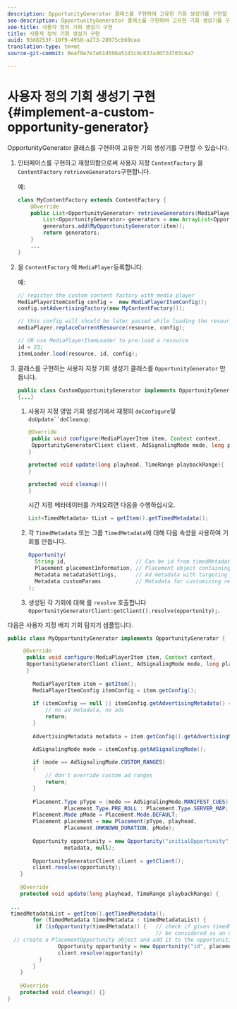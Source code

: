 ```yaml
---
description: OpportunityGenerator 클래스를 구현하여 고유한 기회 생성기를 구현할 수 있습니다.
seo-description: OpportunityGenerator 클래스를 구현하여 고유한 기회 생성기를 구현할 수 있습니다.
seo-title: 사용자 정의 기회 생성기 구현
title: 사용자 정의 기회 생성기 구현
uuid: 93d8253f-10f9-4950-a273-28975cb69caa
translation-type: tm+mt
source-git-commit: 0eaf0e7e7e61d596a51d1c9c837ad072d703c6a7

---
```



# 사용자 정의 기회 생성기 구현 {#implement-a-custom-opportunity-generator}

OpportunityGenerator 클래스를 구현하여 고유한 기회 생성기를 구현할 수 있습니다.

1. 인터페이스를 구현하고 재정의함으로써 사용자 지정 `ContentFactory` 을 `ContentFactory` `retrieveGenerators`구현합니다.

   예:

   ```java
   class MyContentFactory extends ContentFactory { 
       @Override 
       public List<OpportunityGenerator> retrieveGenerators(MediaPlayerItem item) { 
           List<OpportunityGenerator> generators = new ArrayList<OpportunityGenerator>(); 
           generators.add(MyOpportunityGenerator(item)); 
           return generators; 
       } 
       ... 
   }
   ```

1. 을 `ContentFactory` 에 `MediaPlayer`등록합니다.

   예:

   ```java
   // register the custom content factory with media player 
   MediaPlayerItemConfig config =  new MediaPlayerItemConfig(); 
   config.setAdvertisingFactory(new MyContentFactory()); 
   
   // this config will should be later passed while loading the resource 
   mediaPlayer.replaceCurrentResource(resource, config); 
   
   // OR use MediaPlayerItemLoader to pre-load a resource 
   id = 23; 
   itemLoader.load(resource, id, config);
   ```

1. 클래스를 구현하는 사용자 지정 기회 생성기 클래스를 `OpportunityGenerator` 만듭니다.

   ```java
   public class CustomOpportunityGenerator implements OpportunityGenerator  
   {...}
   ```

   1. 사용자 지정 영업 기회 생성기에서 재정의 `doConfigure`및 `doUpdate``doCleanup`:

      ```java
      @Override 
       public void configure(MediaPlayerItem item, Context context,  
       OpportunityGeneratorClient client, AdSignalingMode mode, long playhead, TimeRange playbackRange) { 
      } 
      
      protected void update(long playhead, TimeRange playbackRange){ 
      } 
      
      protected void cleanup(){ 
      }
      ```

      시간 지정 메타데이터를 가져오려면 다음을 수행하십시오.

      ```java
      List<TimedMetadata> tList = getItem().getTimedMetadata(); 
      ```

   1. 각 `TimedMetadata` 또는 그룹 `TimedMetadata`에 대해 다음 속성을 사용하여 기회를 만듭니다.

      ```java
      Opportunity( 
        String id,                      // Can be id from timedMetadata  
        Placement placementInformation, // Placement object containing Type, time, duration 
        Metadata metadataSettings,      // Ad metadata with targeting params sent to the ad provider 
        Metadata customParams           // Metadata for customizing resolving and/or tracking process. 
      ); 
      ```

   1. 생성된 각 기회에 대해 를 `resolve` 호출합니다 `OpportunityGeneratorClient:getClient().resolve(opportunity);`.

<!--<a id="example_7A46377EBE79458E87423EB95D0568D4"></a>-->

다음은 사용자 지정 배치 기회 탐지기 샘플입니다.

```java
public class MyOpportunityGenerator implements OpportunityGenerator {

     @Override 
      public void configure(MediaPlayerItem item, Context context,  
      OpportunityGeneratorClient client, AdSignalingMode mode, long playhead, TimeRange playbackRange) { 
      } 
 
        MediaPlayerItem item = getItem(); 
        MediaPlayerItemConfig itemConfig = item.getConfig(); 
 
        if (itemConfig == null || itemConfig.getAdvertisingMetadata() == null) { 
            // no ad metadata, no ads 
            return; 
        } 
 
        AdvertisingMetadata metadata = item.getConfig().getAdvertisingMetadata();

        AdSignalingMode mode = itemConfig.getAdSignalingMode(); 
 
        if (mode == AdSignalingMode.CUSTOM_RANGES) 
        { 
            // don't override custom ad ranges 
            return; 
        } 
 
        Placement.Type pType = (mode == AdSignalingMode.MANIFEST_CUES) ?  
                  Placement.Type.PRE_ROLL : Placement.Type.SERVER_MAP; 
        Placement.Mode pMode = Placement.Mode.DEFAULT; 
        Placement placement = new Placement(pType, playhead,  
                  Placement.UNKNOWN_DURATION, pMode); 
 
        Opportunity opportunity = new Opportunity("initialOpportunity", placement,  
                  metadata, null); 
 
        OpportunityGeneratorClient client = getClient(); 
        client.resolve(opportunity); 
    } 
 
    @Override 
    protected void update(long playhead, TimeRange playbackRange) { 
 
 ... 
 timedMetadataList = getItem().getTimedMetadata(); 
        for (TimedMetadata timedMetadata : timedMetadataList) { 
         if (isOpportunity(timedMetadata)) {   // check if given timedMetadata should  
                                               // be considered as an opportunity 
  // create a PlacementOpportunity object and add it to the opportunities list 
                Opportunity opportunity = new Opportunity("id", placement, metadata, null); 
                client.resolve(opportunity) 
          } 
        } 
    } 
 
    @Override 
    protected void cleanup() {} 
}
```

